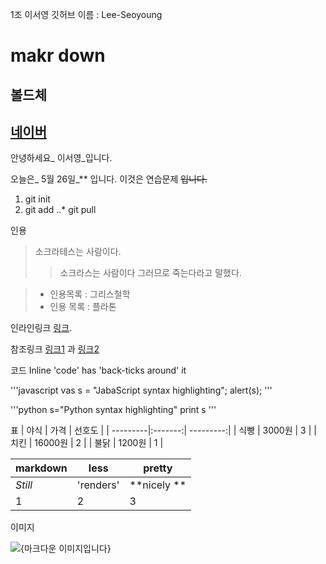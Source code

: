 1조
이서영
깃허브 이름 :  Lee-Seoyoung
# makr down

## **볼드체**
## [네이버](http://naver.com)

안녕하세요_ 이서영_입니다.

오늘은_ 5월 26일_** 입니다.
이것은 연습문제 ~~입니다.~~

1. git init
2. git add
..* git pull

인용
> 소크라테스는 사람이다.
>> 소크라스는 사람이다 그러므로 죽는다라고 말했다.

> * 인용목록 : 그리스철학
> * 인용 목록 : 플라톤

인라인링크
[링크](http://naver.com "네이버").

참조링크 
[링크1][1] 과 [링크2][2]

[1]: http://naver.com/ "네이버"
[2]: http://google.com/ "구글"

코드
Inline 'code' has 'back-ticks around' it

'''javascript
vas s = "JabaScript syntax highlighting";
alert(s);
'''

'''python
s="Python syntax highlighting"
print s
'''

표
| 야식     | 가격    | 선호도    |
| ---------|:-------:| ---------:|
| 식빵     | 3000원  |  3        |
| 치킨     | 16000원 |  2        |
| 불닭     | 1200원  |  1        |


markdown|less|pretty
--- | --- | ---
*Still* | 'renders' | **nicely **
1|2|3

이미지

<img src='http://cfile27.uf.tistory.com.original/23364146562748C517929E' alt = '{마크다운 이미지입니다}'>


